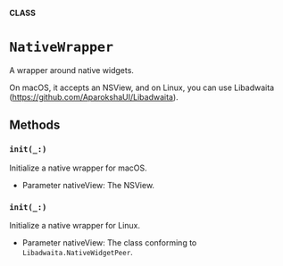 **CLASS**

# `NativeWrapper`

A wrapper around native widgets.

On macOS, it accepts an NSView,
and on Linux, you can use Libadwaita
(https://github.com/AparokshaUI/Libadwaita).

## Methods
### `init(_:)`

Initialize a native wrapper for macOS.
- Parameter nativeView: The NSView.

### `init(_:)`

Initialize a native wrapper for Linux.
- Parameter nativeView: The class conforming to `Libadwaita.NativeWidgetPeer`.
